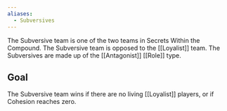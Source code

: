 ```yaml
---
aliases:
  - Subversives
---
```

The Subversive team is one of the two teams in Secrets Within the Compound. The Subversive team is opposed to the [[Loyalist]] team. The Subversives are made up of the [[Antagonist]] [[Role]] type.

## Goal
The Subversive team wins if there are no living [[Loyalist]] players, or if Cohesion reaches zero.